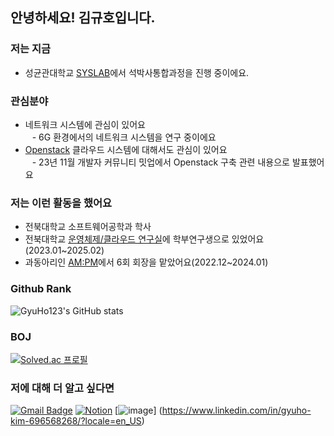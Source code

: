 ## 안녕하세요! 김규호입니다.

### 저는 지금
 * 성균관대학교 [SYSLAB](https://sites.google.com/g.skku.edu/syslab)에서 석박사통합과정을 진행 중이에요.

### 관심분야
  * 네트워크 시스템에 관심이 있어요   
  &ensp; - 6G 환경에서의 네트워크 시스템을 연구 중이에요   
  * [Openstack](https://www.openstack.org/) 클라우드 시스템에 대해서도 관심이 있어요   
  &ensp; - 23년 11월 개발자 커뮤니티 밋업에서 Openstack 구축 관련 내용으로 발표했어요

### 저는 이런 활동을 했어요
  * 전북대학교 소프트웨어공학과 학사
  * 전북대학교 [운영체제/클라우드 연구실](https://oslab.jbnu.ac.kr/)에 학부연구생으로 있었어요(2023.01~2025.02)
  * 과동아리인 [AM:PM](https://github.com/ampm-jbnu)에서 6회 회장을 맡았어요(2022.12~2024.01)
      
### Github Rank
![GyuHo123's GitHub stats](https://github-readme-stats.vercel.app/api?username=gyuho123&show_icons=true&theme=radical)

### BOJ
[![Solved.ac
프로필](http://mazassumnida.wtf/api/v2/generate_badge?boj=kyuhokim12)](https://solved.ac/kyuhokim12)

### 저에 대해 더 알고 싶다면
[![Gmail Badge](https://img.shields.io/badge/Gmail-d14836?style=flat-square&logo=Gmail&logoColor=white&link=mailto:jjuhee0913@gmail.com)](mailto:kyuhokim12@gmail.com) 
[![Notion](https://img.shields.io/badge/Notion-%23000000.svg?style=for-the-badge&logo=notion&logoColor=white)](https://kgyuho.dev)
[![image](https://img.shields.io/badge/LinkedIn-0077B5?style=for-the-badge&logo=linkedin&logoColor=white)]
(https://www.linkedin.com/in/gyuho-kim-696568268/?locale=en_US)
